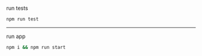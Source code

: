 

run tests
```bash
npm run test
```
----------------------

run app
```bash
npm i && npm run start
```
